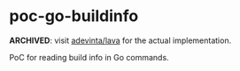 # poc-go-buildinfo

**ARCHIVED**: visit [adevinta/lava][adevinta/lava] for the actual
implementation.

PoC for reading build info in Go commands.

[adevinta/lava]: https://github.com/adevinta/lava

